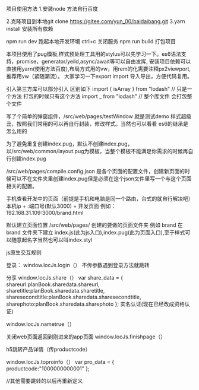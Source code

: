 项目使用方法
1.安装node 方法自行百度




2.克隆项目到本地git clone https://gitee.com/yun_00/baidaibang.git
3.yarn install 安装所有依赖

npm run dev 跑起本地开发环境
ctrl+c 关闭服务
npm run build 打包项目



本项目使用了pug模板,样式预处理工具用的stylus可以先学习一下。es6语法支持，promise，generator/yeild,async/await等可以自由发挥, 安装项目依赖可以直接用yarn(使用方法百度),布局方式用的vw，用rem的化需要注释px2viewport,推荐用vw（紧随潮流）。 
大家学习一下export import 导入导出，方便代码复用。

引入第三方库可以部分引入 区别如下
import { isArray } from "lodash"  // 只是一个方法  打包的时候只有这个方法
import _ from "lodash" // 整个库文件 会打包整个文件


写了个简单的弹窗组件，/src/web/pages/testWindow 就是测试demo 样式超级丑，按照我们常用的可以再自行封装，修改样式。当然也可以看看 es6的继承是怎么用的

为了避免重复创建index.pug，默认不创建index.pug，以/src/web/common/layout.pug为模板，当整个模板不能满足你需求的时候再自行创建index.pug

/src/web/pages/compile.config.json 是各个页面的配置文件，创建新页面的时候可以不在文件夹里创建index.pug但是必须在这个json文件里写一个与这个页面相关的配置。


手机查看开发中的页面（前提是手机和电脑是同一个路由，台式的就自行解决吧）  本机ip + :端口号(默认3000) + 开发页面  例如： 192.168.31.109:3000/brand.html


默认建立页面位置  /src/web/pages/  创建的要做的页面文件夹  例如 brand 在brand 文件夹下建立 index.js(此为js入口),index.pug(此为页面入口),至于样式可以随意起名字当然也可以叫index.styl



























js原生交互规则

登录：
window.locJs.login（）
不传参数遇到登录方法就跳转


分享
window.locJs.share（）
 var share_data = {
                    shareurl:planBook.sharedata.shareurl,
                    sharetitle:planBook.sharedata.sharetitle,
                    sharesecondtitle:planBook.sharedata.sharesecondtitle,
                    sharephoto:planBook.sharedata.sharephoto
                };
实名认证(现在已经改成资格认证)

window.locJs.nametrue（）




关闭web页面返回到刚进来的app页面
window.locJs.finishpage（）

h5跳转产品详情（传productcode）

window.locJs.toproinfo（）
var pro_data = {
                    productcode:"1000000000001"
                };

//其他需要跳转的以后再重新定义
